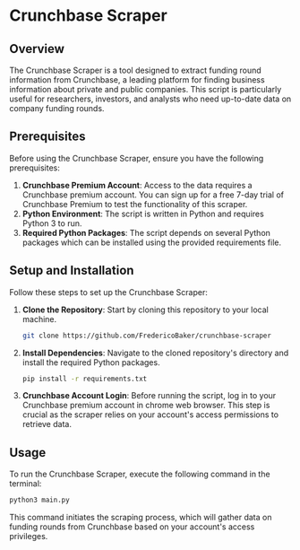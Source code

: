 # Crunchbase Scraper

## Overview
The Crunchbase Scraper is a tool designed to extract funding round information from Crunchbase, a leading platform for finding business information about private and public companies. This script is particularly useful for researchers, investors, and analysts who need up-to-date data on company funding rounds.

## Prerequisites
Before using the Crunchbase Scraper, ensure you have the following prerequisites:

1. **Crunchbase Premium Account**: Access to the data requires a Crunchbase premium account. You can sign up for a free 7-day trial of Crunchbase Premium to test the functionality of this scraper.
2. **Python Environment**: The script is written in Python and requires Python 3 to run.
3. **Required Python Packages**: The script depends on several Python packages which can be installed using the provided requirements file.

## Setup and Installation
Follow these steps to set up the Crunchbase Scraper:

1. **Clone the Repository**: Start by cloning this repository to your local machine.
   
   ```bash
   git clone https://github.com/FredericoBaker/crunchbase-scraper
   ```

2. **Install Dependencies**: Navigate to the cloned repository's directory and install the required Python packages.

   ```bash
   pip install -r requirements.txt
   ```

3. **Crunchbase Account Login**: Before running the script, log in to your Crunchbase premium account in chrome web browser. This step is crucial as the scraper relies on your account's access permissions to retrieve data.

## Usage
To run the Crunchbase Scraper, execute the following command in the terminal:

```bash
python3 main.py
```

This command initiates the scraping process, which will gather data on funding rounds from Crunchbase based on your account's access privileges.
